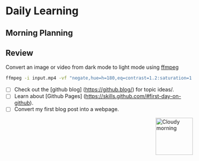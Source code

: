 
# Daily Learning
## Morning Planning 
## Review
Convert an image or video from dark mode to light mode using [ffmpeg](https://www.ffmpeg.org)

```bash
ffmpeg -i input.mp4 -vf "negate,hue=h=180,eq=contrast=1.2:saturation=1.1" output.mp4
```

- [ ] Check out the [github blog] (https://github.blog/) for topic ideas/.
- [ ] Learn about [Github Pages] (https://skills.github.com/#first-day-on-github).
- [ ] Convert my first blog post into a  webpage.

<img alt="Cloudy morning" src="https://octodex.github.com/images/cloud.jpg" width="100" align="right">





